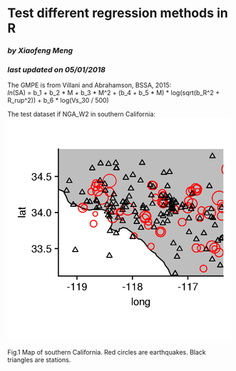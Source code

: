 # **Test different regression methods in R**
### _by Xiaofeng Meng_
### _last updated on 05/01/2018_

The GMPE is from Villani and Abrahamson, BSSA, 2015:   
_ln_(SA) = b_1 + b_2 * M + b_3 * M^2 + (b_4 + b_5 * M) * log(sqrt(b_R^2 + R_rup^2)) + b_6 * log(Vs_30 / 500)  

The test dataset if NGA_W2 in southern California:   
<img src="https://github.com/mxf727p/Mixed_Effects_CyberShake/blob/master/docs/figures/NGA_W2_SC_map.png" width="500" height="500" />
<figcaption>Fig.1 Map of southern California. Red circles are earthquakes. Black triangles are stations.</figcaption>

